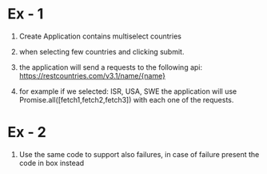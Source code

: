 # Ex - 1
1. Create Application contains multiselect countries 
2. when selecting few countries and clicking submit.
3. the application will send a requests to the following api: https://restcountries.com/v3.1/name/{name}

4. for example if we selected: ISR, USA, SWE
the application will use Promise.all([fetch1,fetch2,fetch3]) with each one of the requests.



# Ex - 2 
1. Use the same code to support also failures, in case of failure present the code in box instead